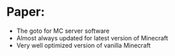 # Paper:

- The goto for MC server software
- Almost always updated for latest version of Minecraft
- Very well optimized version of vanilla Minecraft
